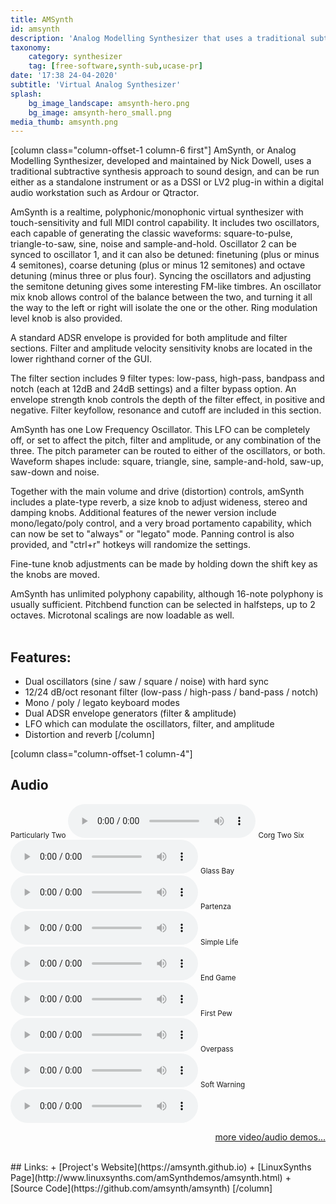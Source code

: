 ```yaml
---
title: AMSynth
id: amsynth
description: 'Analog Modelling Synthesizer that uses a traditional subtractive synthesis approach to sound design'
taxonomy:
    category: synthesizer
    tag: [free-software,synth-sub,ucase-pr]
date: '17:38 24-04-2020'
subtitle: 'Virtual Analog Synthesizer'
splash:
    bg_image_landscape: amsynth-hero.png
    bg_image: amsynth-hero_small.png
media_thumb: amsynth.png
---
```

[column class="column-offset-1 column-6 first"]
AmSynth, or Analog Modelling Synthesizer, developed and maintained by Nick Dowell, uses a traditional subtractive synthesis approach to sound design, and can be run either as a standalone instrument or as a DSSI or LV2 plug-in within a digital audio workstation such as Ardour or Qtractor.

AmSynth is a realtime, polyphonic/monophonic virtual synthesizer with touch-sensitivity and full MIDI control capability. It includes two oscillators, each capable of generating the classic waveforms: square-to-pulse, triangle-to-saw, sine, noise and sample-and-hold. Oscillator 2 can be synced to oscillator 1, and it can also be detuned: finetuning (plus or minus 4 semitones), coarse detuning (plus or minus 12 semitones) and octave detuning (minus three or plus four). Syncing the oscillators and adjusting the semitone detuning gives some interesting FM-like timbres. An oscillator mix knob allows control of the balance between the two, and turning it all the way to the left or right will isolate the one or the other. Ring modulation level knob is also provided.

A standard ADSR envelope is provided for both amplitude and filter sections. Filter and amplitude velocity sensitivity knobs are located in the lower righthand corner of the GUI.

The filter section includes 9 filter types: low-pass, high-pass, bandpass and notch (each at 12dB and 24dB settings) and a filter bypass option. An envelope strength knob controls the depth of the filter effect, in positive and negative. Filter keyfollow, resonance and cutoff are included in this section.

AmSynth has one Low Frequency Oscillator. This LFO can be completely off, or set to affect the pitch, filter and amplitude, or any combination of the three. The pitch parameter can be routed to either of the oscillators, or both. Waveform shapes include: square, triangle, sine, sample-and-hold, saw-up, saw-down and noise.

Together with the main volume and drive (distortion) controls, amSynth includes a plate-type reverb, a size knob to adjust wideness, stereo and damping knobs. Additional features of the newer version include mono/legato/poly control, and a very broad portamento capability, which can now be set to "always" or "legato" mode. Panning control is also provided, and "ctrl+r" hotkeys will randomize the settings.

Fine-tune knob adjustments can be made by holding down the shift key as the knobs are moved.

AmSynth has unlimited polyphony capability, although 16-note polyphony is usually sufficient. Pitchbend function can be selected in halfsteps, up to 2 octaves. Microtonal scalings are now loadable as well.
<br>
<br>

## Features:
+ Dual oscillators (sine / saw / square / noise) with hard sync
+ 12/24 dB/oct resonant filter (low-pass / high-pass / band-pass / notch)
+ Mono / poly / legato keyboard modes
+ Dual ADSR envelope generators (filter & amplitude)
+ LFO which can modulate the oscillators, filter, and amplitude
+ Distortion and reverb
[/column]

[column class="column-offset-1 column-4"]
## Audio
<small>Particularly Two</small>
![particularlytwo.ogg](particularlytwo.ogg)
<small>Corg Two Six</small>
![corgtwosix.ogg](corgtwosix.ogg)
<small>Glass Bay</small>
![glassbay.ogg ](glassbay.ogg )
<small>Partenza</small>
![partenza.ogg](partenza.ogg)
<small>Simple Life</small>
![simplelife.ogg](simplelife.ogg)
<small>End Game</small>
![endgame.ogg](endgame.ogg)
<small>First Pew</small>
![firstpew.ogg](firstpew.ogg)
<small>Overpass</small>
![overpass.ogg](overpass.ogg)
<small>Soft Warning</small>
![softwarning.ogg](softwarning.ogg)
<br>
<p align="right">
 <a href="https://wiki.zynthian.org/index.php/Zynthian_Sound_Demos" target="_blank">more video/audio demos...</a>
</p>
<br>
## Links:
+ [Project's Website](https://amsynth.github.io)
+ [LinuxSynths Page](http://www.linuxsynths.com/amSynthdemos/amsynth.html)
+ [Source Code](https://github.com/amsynth/amsynth)
[/column]




